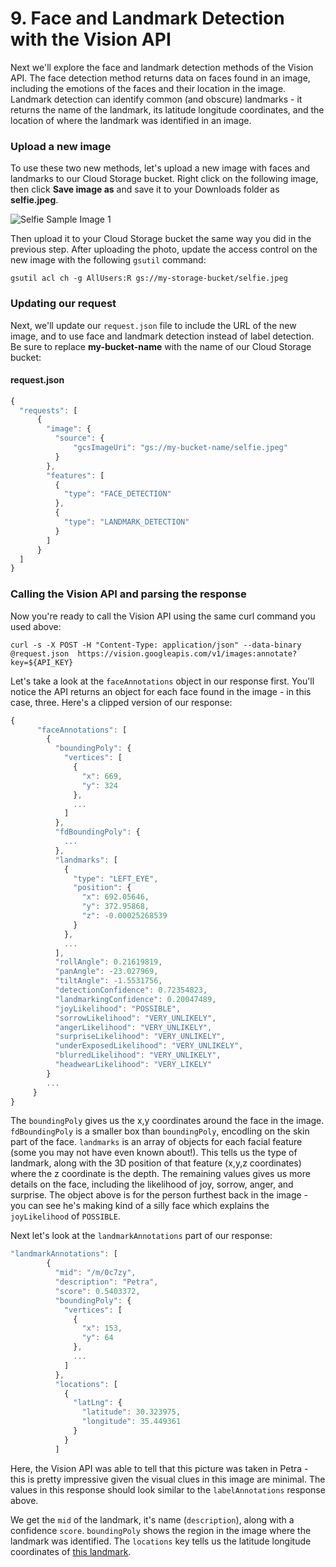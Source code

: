 # 9. Face and Landmark Detection with the Vision API

Next we'll explore the face and landmark detection methods of the Vision API. The face detection method returns data on faces found in an image, including the emotions of the faces and their location in the image. Landmark detection can identify common (and obscure) landmarks - it returns the name of the landmark, its latitude longitude coordinates, and the location of where the landmark was identified in an image.

### Upload a new image

To use these two new methods, let's upload a new image with faces and landmarks to our Cloud Storage bucket. Right click on the following image, then click **Save image as** and save it to your Downloads folder as **selfie.jpeg**.

![Selfie Sample Image 1](https://codelabs.developers.google.com/codelabs/cloud-vision-intro/img/4bafc91d806a0425.png)

Then upload it to your Cloud Storage bucket the same way you did in the previous step. After uploading the photo, update the access control on the new image with the following `gsutil` command:

```
gsutil acl ch -g AllUsers:R gs://my-storage-bucket/selfie.jpeg
```

### Updating our request

Next, we'll update our `request.json` file to include the URL of the new image, and to use face and landmark detection instead of label detection. Be sure to replace **my-bucket-name** with the name of our Cloud Storage bucket:

#### request.json

```javascript
{
  "requests": [
      {
        "image": {
          "source": {
              "gcsImageUri": "gs://my-bucket-name/selfie.jpeg"
          } 
        },
        "features": [
          {
            "type": "FACE_DETECTION"
          },
          {
            "type": "LANDMARK_DETECTION"
          }
        ]
      }
  ]
}
```

### Calling the Vision API and parsing the response

Now you're ready to call the Vision API using the same curl command you used above:

```
curl -s -X POST -H "Content-Type: application/json" --data-binary @request.json  https://vision.googleapis.com/v1/images:annotate?key=${API_KEY}
```

Let's take a look at the `faceAnnotations` object in our response first. You'll notice the API returns an object for each face found in the image - in this case, three. Here's a clipped version of our response:

```javascript
{
      "faceAnnotations": [
        {
          "boundingPoly": {
            "vertices": [
              {
                "x": 669,
                "y": 324
              },
              ...
            ]
          },
          "fdBoundingPoly": {
            ...
          },
          "landmarks": [
            {
              "type": "LEFT_EYE",
              "position": {
                "x": 692.05646,
                "y": 372.95868,
                "z": -0.00025268539
              }
            },
            ...
          ],
          "rollAngle": 0.21619819,
          "panAngle": -23.027969,
          "tiltAngle": -1.5531756,
          "detectionConfidence": 0.72354823,
          "landmarkingConfidence": 0.20047489,
          "joyLikelihood": "POSSIBLE",
          "sorrowLikelihood": "VERY_UNLIKELY",
          "angerLikelihood": "VERY_UNLIKELY",
          "surpriseLikelihood": "VERY_UNLIKELY",
          "underExposedLikelihood": "VERY_UNLIKELY",
          "blurredLikelihood": "VERY_UNLIKELY",
          "headwearLikelihood": "VERY_LIKELY"
        }
        ...
     }
}
```

The `boundingPoly` gives us the x,y coordinates around the face in the image. `fdBoundingPoly` is a smaller box than `boundingPoly`, encodling on the skin part of the face. `landmarks` is an array of objects for each facial feature (some you may not have even known about!). This tells us the type of landmark, along with the 3D position of that feature (x,y,z coordinates) where the z coordinate is the depth. The remaining values gives us more details on the face, including the likelihood of joy, sorrow, anger, and surprise. The object above is for the person furthest back in the image - you can see he's making kind of a silly face which explains the `joyLikelihood` of `POSSIBLE`.

Next let's look at the `landmarkAnnotations` part of our response:

```javascript
"landmarkAnnotations": [
        {
          "mid": "/m/0c7zy",
          "description": "Petra",
          "score": 0.5403372,
          "boundingPoly": {
            "vertices": [
              {
                "x": 153,
                "y": 64
              },
              ...
            ]
          },
          "locations": [
            {
              "latLng": {
                "latitude": 30.323975,
                "longitude": 35.449361
              }
            }
          ]
```

Here, the Vision API was able to tell that this picture was taken in Petra - this is pretty impressive given the visual clues in this image are minimal. The values in this response should look similar to the `labelAnnotations` response above.

We get the `mid` of the landmark, it's name (`description`), along with a confidence `score`. `boundingPoly` shows the region in the image where the landmark was identified. The `locations` key tells us the latitude longitude coordinates of [this landmark](https://www.google.com/?ion=1&espv=2#q=30.323975%2C%2035.449361).